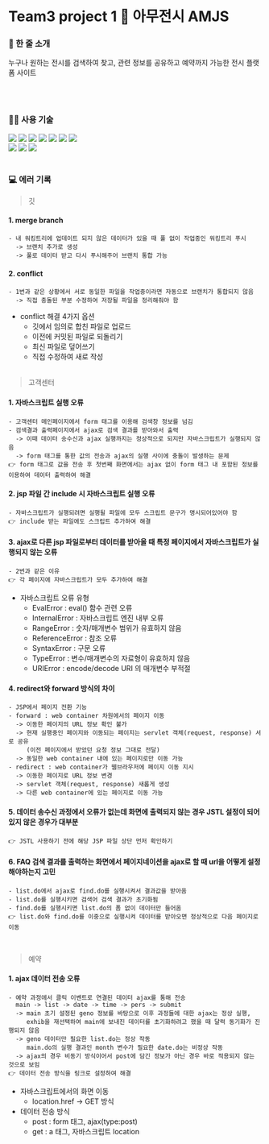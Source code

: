 
# Team3 project 1 🙌 아무전시 AMJS

<h3> 🌱 한 줄 소개 </h3>
누구나 원하는 전시를 검색하여 찾고, 관련 정보를 공유하고 예약까지 가능한 전시 플랫폼 사이트

<br><br>

<h3> 👩‍💻 사용 기술 </h3>
<div>
  <img src="https://img.shields.io/badge/Java-007396?style=flat&logo=Java&logoColor=white" />
  <img src="https://img.shields.io/badge/HTML5-E34F26?style=flat&logo=HTML5&logoColor=white" />
  <img src="https://img.shields.io/badge/CSS3-1572B6?style=flat&logo=CSS3&logoColor=white" />
  <img src="https://img.shields.io/badge/bootstrap-7952B3?style=flat&logo=bootstrap&logoColor=white">
  <img src="https://img.shields.io/badge/javascript-F7DF1E?style=flat&logo=javascript&logoColor=black">
  <img src="https://img.shields.io/badge/jquery-0769AD?style=flat&logo=jquery&logoColor=white">
  <img src="https://img.shields.io/badge/Oracle-F80000?style=flat&logo=Oracle&logoColor=white"/> 
  
  </br>
  
  <img src="https://img.shields.io/badge/Github-181717?style=flat&logo=github&logoColor=white"/>
  <img src="https://img.shields.io/badge/Eclipse IDE-2C2255?style=flat&logo=Eclipse IDE&logoColor=white"/> 
  <img src="https://img.shields.io/badge/apache tomcat-F8DC75?style=flat&logo=apachetomcat&logoColor=white">
</div>

<br>

<h3> 💻 에러 기록 </h3>

> 깃

  #### 1. merge branch
  
    - 내 워킹트리에 업데이트 되지 않은 데이터가 있을 때 풀 없이 작업중인 워킹트리 푸시
      -> 브랜치 추가로 생성
      -> 풀로 데이터 받고 다시 푸시해주어 브랜치 통합 가능
  
  #### 2. conflict 
  
    - 1번과 같은 상황에서 서로 동일한 파일을 작업중이라면 자동으로 브랜치가 통합되지 않음
      -> 직접 충돌된 부분 수정하여 저장될 파일을 정리해줘야 함
      
  * conflict 해결 4가지 옵션 
      - 깃에서 임의로 합친 파일로 업로드
      - 이전에 커밋된 파일로 되돌리기 
      - 최신 파일로 덮어쓰기 
      - 직접 수정하여 새로 작성
<br><br>

> 고객센터

  #### 1. 자바스크립트 실행 오류
  
    - 고객센터 메인페이지에서 form 태그를 이용해 검색창 정보를 넘김
    - 검색결과 출력페이지에서 ajax로 검색 결과를 받아와서 출력
      -> 이때 데이터 송수신과 ajax 실행까지는 정상적으로 되지만 자바스크립트가 실행되지 않음
      -> form 태그를 통한 값의 전송과 ajax의 실행 사이에 충돌이 발생하는 문제
    👉 form 태그로 값을 전송 후 첫번째 화면에서는 ajax 없이 form 태그 내 포함된 정보를 이용하여 데이터 출력하여 해결
    
  #### 2. jsp 파일 간 include 시 자바스크립트 실행 오류
  
    - 자바스크립트가 실행되려면 실행될 파일에 모두 스크립트 문구가 명시되어있어야 함
    👉 include 받는 파일에도 스크립트 추가하여 해결
    
  #### 3. ajax로 다른 jsp 파일로부터 데이터를 받아올 때 특정 페이지에서 자바스크립트가 실행되지 않는 오류
  
    - 2번과 같은 이유
    👉 각 페이지에 자바스크립트가 모두 추가하여 해결   
    
  
  * 자바스크립트 오류 유형 
    - EvalError : eval() 함수 관련 오류
    - InternalError : 자바스크립트 엔진 내부 오류
    - RangeError : 숫자/매개변수 범위가 유효하지 않음
    - ReferenceError : 참조 오류
    - SyntaxError : 구문 오류
    - TypeError : 변수/매개변수의 자료형이 유효하지 않음
    - URIError : encode/decode URI 의 매개변수 부적절
    
    
  #### 4. redirect와 forward 방식의 차이
  
    - JSP에서 페이지 전환 기능
    - forward : web container 차원에서의 페이지 이동
      -> 이동한 페이지의 URL 정보 확인 불가
      -> 현재 실행중인 페이지와 이동되는 페이지는 servlet 객체(request, response) 서로 공유
         (이전 페이지에서 받았던 요청 정보 그대로 전달)
      -> 동일한 web container 내에 있는 페이지로만 이동 가능
    - redirect : web container가 웹브라우저에 페이지 이동 지시
      -> 이동한 페이지로 URL 정보 변경
      -> servlet 객체(request, response) 새롭게 생성
      -> 다른 web container에 있는 페이지로 이동 가능
  
  #### 5. 데이터 송수신 과정에서 오류가 없는데 화면에 출력되지 않는 경우 JSTL 설정이 되어있지 않은 경우가 대부분
  
    👉 JSTL 사용하기 전에 해당 JSP 파일 상단 먼저 확인하기
    
  #### 6. FAQ 검색 결과를 출력하는 화면에서 페이지네이션을 ajax로 할 때 url을 어떻게 설정해야하는지 고민
  
    - list.do에서 ajax로 find.do를 실행시켜서 결과값을 받아옴
    - list.do를 실행시키면 검색어 검색 결과가 초기화됨
    - find.do를 실행시키면 list.do의 폼 없이 데이터만 들어옴
    👉 list.do와 find.do를 이중으로 실행시켜 데이터를 받아오면 정상적으로 다음 페이지로 이동
<br>
    
> 예약

  #### 1. ajax 데이터 전송 오류
  
    - 예약 과정에서 클릭 이벤트로 연결된 데이터 ajax를 통해 전송
      main -> list -> date -> time -> pers -> submit
      -> main 초기 설정된 geno 정보를 바탕으로 이후 과정들에 대한 ajax는 정상 실행,
         exhib을 재선택하여 main에 보내진 데이터를 초기화하려고 했을 때 달력 동기화가 진행되지 않음
      -> geno 데이터만 필요한 list.do는 정상 작동
         main.do의 실행 결과인 month 변수가 필요한 date.do는 비정상 작동
      -> ajax의 경우 비동기 방식이어서 post에 담긴 정보가 아닌 경우 바로 적용되지 않는 것으로 보임
    👉 데이터 전송 방식을 링크로 설정하여 해결
    
    
  * 자바스크립트에서의 화면 이동 
    - location.href -> GET 방식
  * 데이터 전송 방식
    - post : form 태그, ajax(type:post)
    - get : a 태그, 자바스크립트 location 
